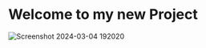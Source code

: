 
<h1>Welcome to my new Project</h1>




![Screenshot 2024-03-04 192020](https://github.com/user-attachments/assets/01ba1919-967f-4759-8b36-2f824c338b8b)
